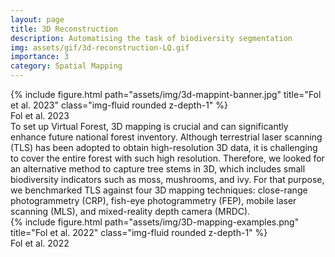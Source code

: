 ```yaml
---
layout: page
title: 3D Reconstruction 
description: Automatising the task of biodiversity segmentation
img: assets/gif/3d-reconstruction-LQ.gif
importance: 3
category: Spatial Mapping 
---
```

<div class="row">
    <div class="col-sm mt-3 mt-md-0">
        {% include figure.html path="assets/img/3d-mappint-banner.jpg" title="Fol et al. 2023" class="img-fluid rounded z-depth-1" %}
    </div>
</div>
<div class="caption">
    Fol et al. 2023
</div>
To set up Virtual Forest, 3D mapping is crucial and can significantly enhance future national forest inventory. Although terrestrial laser scanning (TLS) has been adopted to obtain high-resolution 3D data, it is challenging to cover the entire forest with such high resolution. Therefore, we looked for an alternative method to capture tree stems in 3D, which includes small biodiversity indicators such as moss, mushrooms, and ivy. For that purpose, we benchmarked TLS against four 3D mapping techniques: close-range photogrammetry (CRP), fish-eye photogrammetry (FEP), mobile laser scanning (MLS), and mixed-reality depth camera (MRDC).

<div class="row">
    <div class="col-sm mt-3 mt-md-0">
        {% include figure.html path="assets/img/3D-mapping-examples.png" title="Fol et al. 2022" class="img-fluid rounded z-depth-1" %}
    </div>
</div>
<div class="caption">
   Fol et al. 2022
</div>